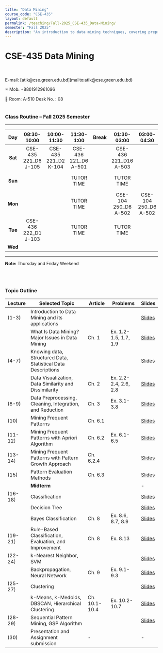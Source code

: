 ```yaml
---
title: "Data Mining"
course_code: "CSE-435"
layout: default  
permalink: /teaching/Fall-2025_CSE-435_Data-Mining/
semester: "Fall 2025"
description: "An introduction to data mining techniques, covering preprocessing, pattern mining, classification, clustering, and real-world applications."
---
```

# CSE-435 Data Mining
 <br>
<br>
E-mail: [atik@cse.green.edu.bd](mailto:atik@cse.green.edu.bd)

🕾 Mob. +8801912961096 

:office: Room: A-510 Desk No. : 08
<br>
<br>
### Class Routine – Fall 2025 Semester
---

| Day | 08:30-10:00 | 10:00-11:30 | 11:30-1:00 | Break | 01:30-03:00 | 03:00-04:30 | 06:00-07:30 | 07:30-09:00 |
| :---: | :----: | :----: | :----: | :---: | :----: | :----: | :----: | :----: |
| **Sat** | CSE-435 221_D6<br>J-105 | CSE-435 221_D2<br>K-104 | CSE-436 221_D6<br>A-501 | | CSE-436 221_D16<br>A-503 | | | |
| **Sun** | | | TUTOR TIME | | TUTOR TIME |  | | Thesis/Project Meeting <br>Online|
| **Mon** | | | TUTOR TIME | |CSE-104 250_D6<br>A-502  |CSE-104 250_D6<br>A-502  | CSE-435 221_D6<br>Online | CSE-435 221_D2<br>Online|
| **Tue** | CSE-436 222_D1<br>J-103 | | TUTOR TIME | | TUTOR TIME | | | PSD-400 221_D2<br>Online |
| **Wed** | | | | | | | | |

---
**Note:** Thursday and Friday Weekend

<br>
<br>

### Topic Outline

| Lecture  | Selected Topic  | Article  | Problems  | Slides |
|----------|-----------------|----------|-----------|--------|
| (1-3)    | Introduction to Data Mining and its applications  |  |  | [Slides](/assets/pdf/Data_Mining_Chapter1.pdf) |
|          | What Is Data Mining? Major Issues in Data Mining  | Ch. 1 | Ex. 1.2-1.5, 1.7, 1.9 | [Slides](#) |
| (4-7)    | Knowing data, Structured Data, Statistical Data Descriptions  |  |  | [Slides](/assets/pdf/Data_Mining_Chapter2.pdf) |
|          | Data Visualization, Data Similarity and Dissimilarity  | Ch. 2 | Ex. 2.2-2.4, 2.6, 2.8 | [Slides](#) |
| (8-9)    | Data Preprocessing, Cleaning, Integration, and Reduction  | Ch. 3 | Ex. 3.1-3.8 | [Slides](#) |
| (10)     | Mining Frequent Patterns  | Ch. 6.1 |  | [Slides](#) |
| (11-12)  | Mining Frequent Patterns with Apriori Algorithm  | Ch. 6.2 | Ex. 6.1-6.5 | [Slides](#) |
| (13-14)  | Mining Frequent Patterns with Pattern Growth Approach  | Ch. 6.2.4 |  | [Slides](#) |
| (15)     | Pattern Evaluation Methods  | Ch. 6.3 |  | [Slides](#) |
|          | **Midterm** |  |  | - |
| (16-18)  | Classification  |  |  | [Slides](#) |
|          | Decision Tree  |  |  | [Slides](#) |
|          | Bayes Classification  | Ch. 8 | Ex. 8.6, 8.7, 8.9 | [Slides](#) |
| (19-21)  | Rule-Based Classification, Evaluation, and Improvement  | Ch. 8 | Ex. 8.13 | [Slides](#) |
| (22-24)  | k-Nearest Neighbor, SVM  |  |  | [Slides](#) |
|          | Backpropagation, Neural Network  | Ch. 9 | Ex. 9.1-9.3 | [Slides](#) |
| (25-27)  | Clustering  |  |  | [Slides](#) |
|          | k-Means, k-Medoids, DBSCAN, Hierarchical Clustering  | Ch. 10.1-10.4 | Ex. 10.2-10.7 | [Slides](#) |
| (28-29)  | Sequential Pattern Mining, GSP Algorithm  |  |  | [Slides](#) |
| (30)     | Presentation and Assignment submission  | - |  | - |

